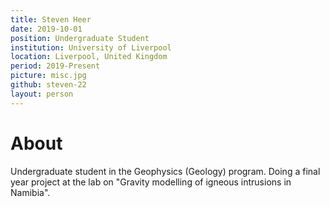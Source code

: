 ```yaml
---
title: Steven Heer
date: 2019-10-01
position: Undergraduate Student
institution: University of Liverpool
location: Liverpool, United Kingdom
period: 2019-Present
picture: misc.jpg
github: steven-22
layout: person
---
```


# About

Undergraduate student in the Geophysics (Geology) program.
Doing a final year project at the lab on
"Gravity modelling of igneous intrusions in Namibia".

